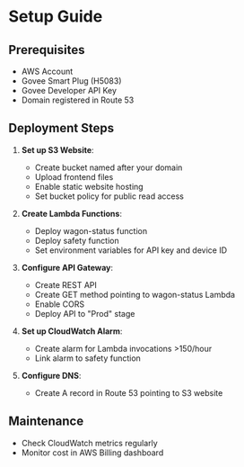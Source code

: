 # Setup Guide

## Prerequisites

- AWS Account
- Govee Smart Plug (H5083)
- Govee Developer API Key
- Domain registered in Route 53

## Deployment Steps

1. **Set up S3 Website**:
   - Create bucket named after your domain
   - Upload frontend files
   - Enable static website hosting
   - Set bucket policy for public read access

2. **Create Lambda Functions**:
   - Deploy wagon-status function
   - Deploy safety function
   - Set environment variables for API key and device ID

3. **Configure API Gateway**:
   - Create REST API
   - Create GET method pointing to wagon-status Lambda
   - Enable CORS
   - Deploy API to "Prod" stage

4. **Set up CloudWatch Alarm**:
   - Create alarm for Lambda invocations >150/hour
   - Link alarm to safety function

5. **Configure DNS**:
   - Create A record in Route 53 pointing to S3 website

## Maintenance

- Check CloudWatch metrics regularly
- Monitor cost in AWS Billing dashboard
